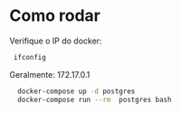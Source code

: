 # Como rodar

Verifique o IP do docker:

```bash
 ifconfig
```

Geralmente: 172.17.0.1

```bash
  docker-compose up -d postgres
  docker-compose run --rm  postgres bash
```